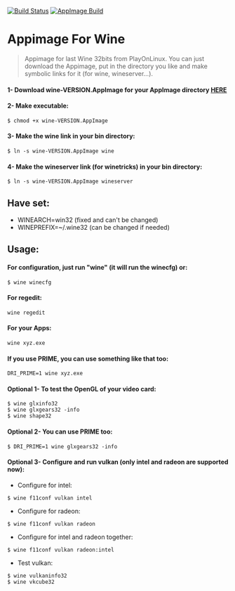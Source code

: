 [![Build Status](https://travis-ci.org/ferion11/Wine_Appimage.svg?branch=master)](https://travis-ci.org/ferion11/Wine_Appimage) [![AppImage Build](https://img.shields.io/badge/AppImage-build-blue)](https://github.com/ferion11/Wine_Appimage/releases)

# Appimage For Wine

>  Appimage for last Wine 32bits from PlayOnLinux. You can just download the Appimage, put in the directory you like and make symbolic links for it (for wine, wineserver...).

####  1- Download wine-VERSION.AppImage for your AppImage directory [HERE][WINE_release_continuous]
####  2- Make executable:
```
$ chmod +x wine-VERSION.AppImage
```
####  3- Make the wine link in your bin directory:
```
$ ln -s wine-VERSION.AppImage wine
```
####  4- Make the wineserver link (for winetricks) in your bin directory:
```
$ ln -s wine-VERSION.AppImage wineserver
```

##  Have set:
- WINEARCH=win32 (fixed and can't be changed)
- WINEPREFIX=~/.wine32 (can be changed if needed)

##  Usage:
####  For configuration, just run "wine" (it will run the winecfg) or:
```
$ wine winecfg
```
####  For regedit:
```
wine regedit
```
####  For your Apps:
```
wine xyz.exe
```
####  If you use PRIME, you can use something like that too:
```
DRI_PRIME=1 wine xyz.exe
```
####  Optional 1- To test the OpenGL of your video card:
```
$ wine glxinfo32
$ wine glxgears32 -info
$ wine shape32
```
####  Optional 2- You can use PRIME too:
```
$ DRI_PRIME=1 wine glxgears32 -info
```
####  Optional 3- Configure and run vulkan (only intel and radeon are supported now):
- Configure for intel:
```
$ wine f11conf vulkan intel
```
-  Configure for radeon:
```
$ wine f11conf vulkan radeon
```
-  Configure for intel and radeon together:
```
$ wine f11conf vulkan radeon:intel
```
-  Test vulkan:
```
$ wine vulkaninfo32
$ wine vkcube32
```

[WINE_release_continuous]: https://github.com/ferion11/Wine_Appimage/releases/tag/continuous "HERE"
